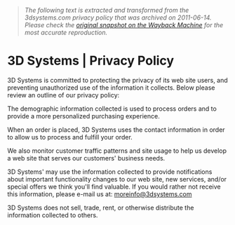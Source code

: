 > *The following text is extracted and transformed from the 3dsystems.com privacy policy that was archived on 2011-06-14. Please check the [original snapshot on the Wayback Machine](https://web.archive.org/web/20110614123944id_/http%3A//www.3dsystems.com/privacy-policy.asp) for the most accurate reproduction.*

# 3D Systems | Privacy Policy

3D Systems is committed to protecting the privacy of its web site users, and preventing unauthorized use of the information it collects. Below please review an outline of our privacy policy:

The demographic information collected is used to process orders and to provide a more personalized purchasing experience.

When an order is placed, 3D Systems uses the contact information in order to allow us to process and fulfill your order.

We also monitor customer traffic patterns and site usage to help us develop a web site that serves our customers' business needs.

3D Systems' may use the information collected to provide notifications about important functionality changes to our web site, new services, and/or special offers we think you'll find valuable. If you would rather not receive this information, please e-mail us at: moreinfo@3dsystems.com 

3D Systems does not sell, trade, rent, or otherwise distribute the information collected to others.
